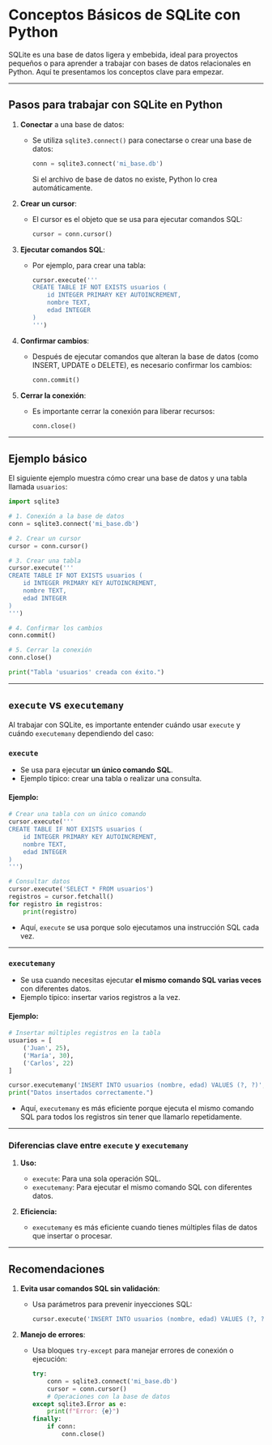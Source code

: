 # Conceptos Básicos de SQLite con Python

SQLite es una base de datos ligera y embebida, ideal para proyectos pequeños o para aprender a trabajar con bases de datos relacionales en Python. Aquí te presentamos los conceptos clave para empezar.

---

## Pasos para trabajar con SQLite en Python

1. **Conectar** a una base de datos:
   - Se utiliza `sqlite3.connect()` para conectarse o crear una base de datos:
     ```python
     conn = sqlite3.connect('mi_base.db')
     ```
     Si el archivo de base de datos no existe, Python lo crea automáticamente.

2. **Crear un cursor**:
   - El cursor es el objeto que se usa para ejecutar comandos SQL:
     ```python
     cursor = conn.cursor()
     ```

3. **Ejecutar comandos SQL**:
   - Por ejemplo, para crear una tabla:
     ```python
     cursor.execute('''
     CREATE TABLE IF NOT EXISTS usuarios (
         id INTEGER PRIMARY KEY AUTOINCREMENT,
         nombre TEXT,
         edad INTEGER
     )
     ''')
     ```

4. **Confirmar cambios**:
   - Después de ejecutar comandos que alteran la base de datos (como INSERT, UPDATE o DELETE), es necesario confirmar los cambios:
     ```python
     conn.commit()
     ```

5. **Cerrar la conexión**:
   - Es importante cerrar la conexión para liberar recursos:
     ```python
     conn.close()
     ```

---

## Ejemplo básico

El siguiente ejemplo muestra cómo crear una base de datos y una tabla llamada `usuarios`:

```python
import sqlite3

# 1. Conexión a la base de datos
conn = sqlite3.connect('mi_base.db')

# 2. Crear un cursor
cursor = conn.cursor()

# 3. Crear una tabla
cursor.execute('''
CREATE TABLE IF NOT EXISTS usuarios (
    id INTEGER PRIMARY KEY AUTOINCREMENT,
    nombre TEXT,
    edad INTEGER
)
''')

# 4. Confirmar los cambios
conn.commit()

# 5. Cerrar la conexión
conn.close()

print("Tabla 'usuarios' creada con éxito.")
```

---

## `execute` vs `executemany`

Al trabajar con SQLite, es importante entender cuándo usar `execute` y cuándo `executemany` dependiendo del caso:

### **`execute`**
- Se usa para ejecutar **un único comando SQL**.
- Ejemplo típico: crear una tabla o realizar una consulta.

#### Ejemplo:
```python
# Crear una tabla con un único comando
cursor.execute('''
CREATE TABLE IF NOT EXISTS usuarios (
    id INTEGER PRIMARY KEY AUTOINCREMENT,
    nombre TEXT,
    edad INTEGER
)
''')

# Consultar datos
cursor.execute('SELECT * FROM usuarios')
registros = cursor.fetchall()
for registro in registros:
    print(registro)
```
- Aquí, `execute` se usa porque solo ejecutamos una instrucción SQL cada vez.

---

### **`executemany`**
- Se usa cuando necesitas ejecutar **el mismo comando SQL varias veces** con diferentes datos.
- Ejemplo típico: insertar varios registros a la vez.

#### Ejemplo:
```python
# Insertar múltiples registros en la tabla
usuarios = [
    ('Juan', 25),
    ('María', 30),
    ('Carlos', 22)
]

cursor.executemany('INSERT INTO usuarios (nombre, edad) VALUES (?, ?)', usuarios)
print("Datos insertados correctamente.")
```
- Aquí, `executemany` es más eficiente porque ejecuta el mismo comando SQL para todos los registros sin tener que llamarlo repetidamente.

---

### **Diferencias clave entre `execute` y `executemany`**
1. **Uso:**
   - `execute`: Para una sola operación SQL.
   - `executemany`: Para ejecutar el mismo comando SQL con diferentes datos.

2. **Eficiencia:**
   - `executemany` es más eficiente cuando tienes múltiples filas de datos que insertar o procesar.

---

## Recomendaciones

1. **Evita usar comandos SQL sin validación**:
   - Usa parámetros para prevenir inyecciones SQL:
     ```python
     cursor.execute('INSERT INTO usuarios (nombre, edad) VALUES (?, ?)', ('Juan', 30))
     ```

2. **Manejo de errores**:
   - Usa bloques `try-except` para manejar errores de conexión o ejecución:
     ```python
     try:
         conn = sqlite3.connect('mi_base.db')
         cursor = conn.cursor()
         # Operaciones con la base de datos
     except sqlite3.Error as e:
         print(f"Error: {e}")
     finally:
         if conn:
             conn.close()
     ```
